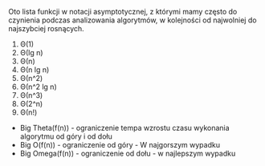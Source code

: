 Oto lista funkcji w notacji asymptotycznej, z którymi mamy często do czynienia podczas analizowania algorytmów, w kolejności od najwolniej do najszybciej rosnących.

1. Θ(1)
2. Θ(lg n)
3. Θ(n)
4. Θ(n lg n)
5. Θ(n^2)
6. Θ(n^2 lg n)
7. Θ(n^3)
8. Θ(2^n)
9. Θ(n!)

- Big Theta(f(n)) - ograniczenie tempa wzrostu czasu wykonania algorytmu od góry i od dołu
- Big O(f(n)) - ograniczenie od góry - W najgorszym wypadku
- Big Omega(f(n)) - ograniczenie od dołu - w najlepszym wypadku
